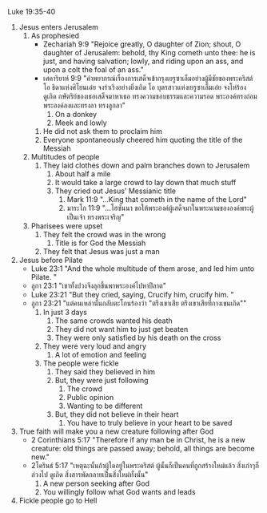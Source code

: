 Luke 19:35-40

1. Jesus enters Jerusalem
    1. As prophesied
        - Zechariah 9:9 "Rejoice greatly, O daughter of Zion; shout, O daughter of Jerusalem: behold, thy King cometh unto thee: he is just, and having salvation; lowly, and riding upon an ass, and upon a colt the foal of an ass."
        - เศคาริยาห์ 9:9 "คำพยากรณ์เรื่องการเสด็จเข้ากรุงเยรูซาเล็มอย่างผู้มีชัยของพระคริสต์โอ ธิดาแห่งศิโยนเอ๋ย จงร่าเริงอย่างยิ่งเถิด โอ บุตรสาวแห่งเยรูซาเล็มเอ๋ย จงโห่ร้อง ดูเถิด กษัตริย์ของเธอเสด็จมาหาเธอ ทรงความชอบธรรมและความรอด พระองค์ทรงถ่อมพระองค์ลงและทรงลา ทรงลูกลา"
            1. On a donkey
            2. Meek and lowly
        1. He did not ask them to proclaim him
        2. Everyone spontaneously cheered him quoting the title of the Messiah
    2. Multitudes of people
        1. They laid clothes down and palm branches down to Jerusalem
            1. About half a mile
            2. It would take a large crowd to lay down that much stuff
            3. They cried out Jesus' Messianic title
                1. Mark 11:9 "...King that cometh in the name of the Lord"
                2. มาระโก 11:9 "...โฮซันนา ขอให้พระองค์ผู้เสด็จมาในพระนามขององค์พระผู้เป็นเจ้า ทรงพระเจริญ"
    3. Pharisees were upset
        1. They felt the crowd was in the wrong
            1. Title is for God the Messiah
        2. They felt that Jesus was just a man
2. Jesus before Pilate
    - Luke 23:1 "And the whole multitude of them arose, and led him unto Pilate. "
    - ลูกา 23:1 "เขาทั้งปวงจึงลุกขึ้นพาพระองค์ไปหาปีลาต"
    - Luke 23:21 "But they cried, saying, Crucify him, crucify him. "
    - ลูกา 23:21 "แต่คนเหล่านั้นกลับตะโกนร้องว่า "ตรึงเขาเสีย ตรึงเขาเสียที่กางเขนเถิด""
        1. In just 3 days
            1. The same crowds wanted his death
            2. They did not want him to just get beaten
            3. They were only satisfied by his death on the cross
        2. They were very loud and angry
            1. A lot of emotion and feeling
        3. The people were fickle
            1. They said they believed in him
            2. But, they were just following
                1. The crowd
                2. Public opinion
                3. Wanting to be different
            3. But, they did not believe in their heart
                1. You have to truly believe in your heart to be saved
3. True faith will make you a new creature following after God
    - 2 Corinthians 5:17 "Therefore if any man be in Christ, he is a new creature: old things are passed away; behold, all things are become new."
    - 2โครินธ์ 5:17 "เหตุฉะนั้นถ้าผู้ใดอยู่ในพระคริสต์ ผู้นั้นก็เป็นคนที่ถูกสร้างใหม่แล้ว สิ่งเก่าๆก็ล่วงไป ดูเถิด สิ่งสารพัดกลายเป็นสิ่งใหม่ทั้งนั้น"
        1. A new person seeking after God
        2. You willingly follow what God wants and leads
4. Fickle people go to Hell